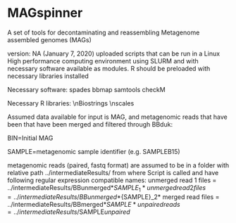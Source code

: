 # MAGspinner
A set of tools for decontaminating and reassembling Metagenome assembled genomes (MAGs)

version: NA (January 7, 2020) uploaded scripts that can be run in a Linux High performance computing environment using SLURM and with necessary software available as modules. R should be preloaded with necessary libraries installed

Necessary software:
spades
bbmap
samtools
checkM

Necessary R libraries:
\nBiostrings
\nscales

Assumed data available for input is MAG, and metagenomic reads that have been that have been merged and filtered through BBduk:

BIN=Initial MAG

SAMPLE=metagenomic sample identifier (e.g. SAMPLEB15)

metagenomic reads (paired, fastq format) are assumed to be in a folder with relative path ../intermediateResults/ from where Script is called and have following regular expression compatible names:
unmerged read 1 files = ../intermediateResults/BBunmerged*${SAMPLE}_1*
unmerged read 2 files = ../intermediateResults/BBunmerged*${SAMPLE}_2*
merged read files = ../intermediateResults/BBmerged*$SAMPLE*
unpaired reads = ../intermediateResults/$SAMPLE*unpaired*

